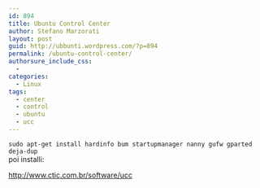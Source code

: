 ```yaml
---
id: 894
title: Ubuntu Control Center
author: Stefano Marzorati
layout: post
guid: http://ubbunti.wordpress.com/?p=894
permalink: /ubuntu-control-center/
authorsure_include_css:
  - 
categories:
  - Linux
tags:
  - center
  - control
  - ubuntu
  - ucc
---
```

`sudo apt-get install hardinfo bum startupmanager nanny gufw gparted deja-dup`  
poi installi:

<a href="http://www.ctic.com.br/software/ucc" target="_blank">http://www.ctic.com.br/software/ucc</a>